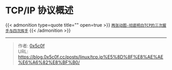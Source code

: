# TCP/IP 协议概述



{{&lt; admonition type=quote title=&#34;&#34; open=true &gt;}}
[`两张动图-彻底明白TCP的三次握手与四次挥手`](https://blog.csdn.net/qzcsu/article/details/72861891)
{{&lt; /admonition &gt;}}

---

> 作者: [0x5c0f](https://blog.0x5c0f.cc)  
> URL: https://blog.0x5c0f.cc/posts/linux/tcp.ip%E5%8D%8F%E8%AE%AE%E6%A6%82%E8%BF%B0/  


